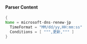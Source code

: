 #### Parser Content
```Java
{
Name = microsoft-dns-renew-jp
  TimeFormat = "MM/dd/yy,HH:mm:ss"
  Conditions = [ """,更新,""" ]
}
```